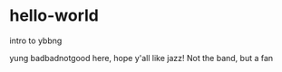 # hello-world
intro to ybbng


yung badbadnotgood here, hope y'all like jazz!
Not the band, but a fan
